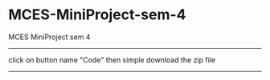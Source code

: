 # MCES-MiniProject-sem-4
MCES MiniProject sem 4
***
click on button name "Code" then
simple download the zip file
***
